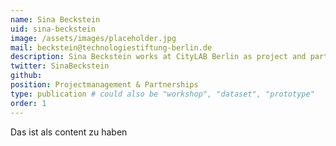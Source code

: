 ```yaml
---
name: Sina Beckstein
uid: sina-beckstein
image: /assets/images/placeholder.jpg
mail: beckstein@technologiestiftung-berlin.de
description: Sina Beckstein works at CityLAB Berlin as project and partnerships manager. Sina is Tech4Germany Alumni and is interested in the intersection between politics, digitization and innovation. She studied political science in Munich, Potsdam, Berlin and Paris.
twitter: SinaBeckstein
github:
position: Projectmanagement & Partnerships
type: publication # could also be "workshop", "dataset", "prototype"
order: 1
---
```



Das ist als content zu haben
